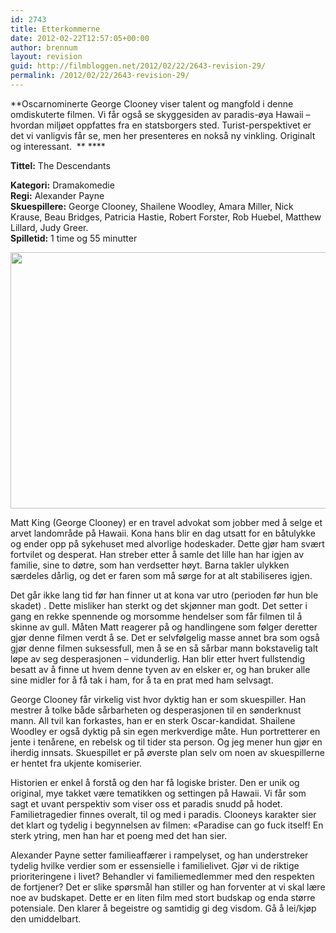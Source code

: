 ```yaml
---
id: 2743
title: Etterkommerne
date: 2012-02-22T12:57:05+00:00
author: brennum
layout: revision
guid: http://filmbloggen.net/2012/02/22/2643-revision-29/
permalink: /2012/02/22/2643-revision-29/
---
```

**Oscarnominerte George Clooney viser talent og mangfold i denne omdiskuterte filmen. Vi får også se skyggesiden av paradis-øya Hawaii &#8211; hvordan miljøet oppfattes fra en statsborgers sted. Turist-perspektivet er det vi vanligvis får se, men her presenteres en nokså ny vinkling. Originalt og interessant.  ** ****

**<!--more-->Tittel:** The Descendants

  
**Kategori:** Dramakomedie  
**Regi:** Alexander Payne  
**Skuespillere:** George Clooney, Shailene Woodley, Amara Miller, Nick Krause, Beau Bridges, Patricia Hastie, Robert Forster, Rob Huebel, Matthew Lillard, Judy Greer.  
**Spilletid:** 1 time og 55 minutter

<a href="http://filmbloggen.net/?attachment_id=2715" rel="attachment wp-att-2715"><img class="alignnone size-large wp-image-2715" src="http://filmbloggen.net/wp-content/uploads//2012/02/THE_DESCENDANTS-620x410.jpg" alt="" width="620" height="410" /></a>

Matt King (George Clooney) er en travel advokat som jobber med å selge et arvet landområde på Hawaii. Kona hans blir en dag utsatt for en båtulykke og ender opp på sykehuset med alvorlige hodeskader. Dette gjør ham svært fortvilet og desperat. Han streber etter å samle det lille han har igjen av familie, sine to døtre, som han verdsetter høyt. Barna takler ulykken særdeles dårlig, og det er faren som må sørge for at alt stabiliseres igjen.

Det går ikke lang tid før han finner ut at kona var utro (perioden før hun ble skadet) . Dette misliker han sterkt og det skjønner man godt. Det setter i gang en rekke spennende og morsomme hendelser som får filmen til å skinne av gull. Måten Matt reagerer på og handlingene som følger deretter gjør denne filmen verdt å se. Det er selvfølgelig masse annet bra som også gjør denne filmen suksessfull, men å se en så sårbar mann bokstavelig talt løpe av seg desperasjonen &#8211; vidunderlig. Han blir etter hvert fullstendig besatt av å finne ut hvem denne tyven av en elsker er, og han bruker alle sine midler for å få tak i ham, for å ta en prat med ham selvsagt.

George Clooney får virkelig vist hvor dyktig han er som skuespiller. Han mestrer å tolke både sårbarheten og desperasjonen til en sønderknust mann. All tvil kan forkastes, han er en sterk Oscar-kandidat. Shailene Woodley er også dyktig på sin egen merkverdige måte. Hun portretterer en jente i tenårene, en rebelsk og til tider sta person. Og jeg mener hun gjør en iherdig innsats. Skuespillet er på øverste plan selv om noen av skuespillerne er hentet fra ukjente komiserier.

Historien er enkel å forstå og den har få logiske brister. Den er unik og original, mye takket være tematikken og settingen på Hawaii. Vi får som sagt et uvant perspektiv som viser oss et paradis snudd på hodet. Familietragedier finnes overalt, til og med i paradis. Clooneys karakter sier det klart og tydelig i begynnelsen av filmen: &laquo;Paradise can go fuck itself! En sterk ytring, men han har et poeng med det han sier.

Alexander Payne setter familieaffærer i rampelyset, og han understreker tydelig hvilke verdier som er essensielle i familielivet. Gjør vi de riktige prioriteringene i livet? Behandler vi familiemedlemmer med den respekten de fortjener? Det er slike spørsmål han stiller og han forventer at vi skal lære noe av budskapet. Dette er en liten film med stort budskap og enda større potensiale. Den klarer å begeistre og samtidig gi deg visdom. Gå å lei/kjøp den umiddelbart.